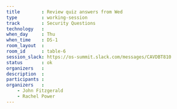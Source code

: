 ```yaml
---
title        : Review quiz answers from Wed
type         : working-session
track        : Security Questions
technology   :
when_day     : Thu
when_time    : DS-1
room_layout  :
room_id      : table-6
session_slack: https://os-summit.slack.com/messages/CAVDBT810
status       : ok
organizers   :
description  :
participants :
organizers   :
    - John Fitzgerald
    - Rachel Power
---
```

